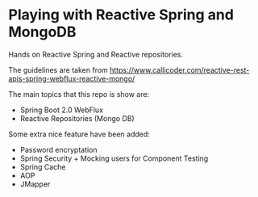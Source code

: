 # Playing with Reactive Spring and MongoDB

Hands on Reactive Spring and Reactive repositories. 

The guidelines are taken from https://www.callicoder.com/reactive-rest-apis-spring-webflux-reactive-mongo/

The main topics that this repo is show are:
- Spring Boot 2.0 WebFlux
- Reactive Repositories (Mongo DB)

Some extra nice feature have been added:
- Password encryptation
- Spring Security + Mocking users for Component Testing
- Spring Cache
- AOP
- JMapper
 

